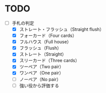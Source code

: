 # TODO

- [ ] 手札の判定
    - [x] ストレート・フラッシュ（Straight flush）
    - [x] フォーカード（Four cards）
    - [x] フルハウス（Full house）
    - [x] フラッシュ（Flush）
    - [x] ストレート（Straight）
    - [x] スリーカード（Three cards）
    - [x] ツーペア（Two pair）
    - [x] ワンペア（One pair）
    - [ ] ノーペア（No pair）
    - [ ] 強い役から評価する

